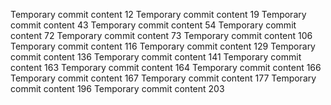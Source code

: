 Temporary commit content 12
Temporary commit content 19
Temporary commit content 43
Temporary commit content 54
Temporary commit content 72
Temporary commit content 73
Temporary commit content 106
Temporary commit content 116
Temporary commit content 129
Temporary commit content 136
Temporary commit content 141
Temporary commit content 163
Temporary commit content 164
Temporary commit content 166
Temporary commit content 167
Temporary commit content 177
Temporary commit content 196
Temporary commit content 203
